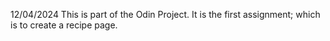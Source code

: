 12/04/2024
This is part of the Odin Project.
It is the first assignment; which is to create a recipe page.

